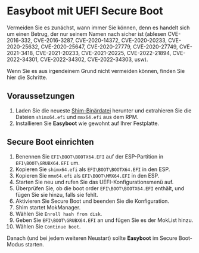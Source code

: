 Easyboot mit UEFI Secure Boot
=============================

Vermeiden Sie es zunächst, wann immer Sie können, denn es handelt sich um einen Betrug, der nur seinem Namen nach sicher ist
(ablesen CVE-2016-332, CVE-2016-3287, CVE-2020-14372, CVE-2020-20233, CVE-2020-25632, CVE-2020-25647, CVE-2020-27779, CVE-2020-27749,
CVE-2021-3418, CVE-2021-20233, CVE-2021-20225, CVE-2022-21894, CVE-2022-34301, CVE-2022-34302, CVE-2022-34303, usw).

Wenn Sie es aus irgendeinem Grund nicht vermeiden können, finden Sie hier die Schritte.

Voraussetzungen
---------------

1. Laden Sie die neueste [Shim-Binärdatei](https://kojipkgs.fedoraproject.org/packages/shim) herunter und extrahieren Sie die
   Dateien `shimx64.efi` und `mmx64.efi` aus dem RPM.
2. Installieren Sie **Easyboot** wie gewohnt auf Ihrer Festplatte.

Secure Boot einrichten
----------------------

1. Benennen Sie `EFI\BOOT\BOOTX64.EFI` auf der ESP-Partition in `EFI\BOOT\GRUBX64.EFI` um.
2. Kopieren Sie `shimx64.efi` als `EFI\BOOT\BOOTX64.EFI` in den ESP.
3. Kopieren Sie `mmx64.efi` als `EFI\BOOT\MMX64.EFI` in den ESP.
4. Starten Sie neu und rufen Sie das UEFI-Konfigurationsmenü auf.
5. Überprüfen Sie, ob die boot order `EFI\BOOT\BOOTX64.EFI` enthält, und fügen Sie sie hinzu, falls sie fehlt.
6. Aktivieren Sie Secure Boot und beenden Sie die Konfiguration.
7. Shim startet MokManager.
8. Wählen Sie `Enroll hash from disk`.
9. Geben Sie `EFI\BOOT\GRUBX64.EFI` an und fügen Sie es der MokList hinzu.
10. Wählen Sie `Continue boot`.

Danach (und bei jedem weiteren Neustart) sollte **Easyboot** im Secure Boot-Modus starten.
